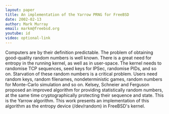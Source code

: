```yaml
---
layout: paper
title: An implementation of the Yarrow PRNG for FreeBSD
date: 2002-02-13
author: Mark Murray
email: markm@freebsd.org
youtube: id
video: optional-link
---
```

Computers are by their definition predictable. The problem of obtaining good-quality random numbers is well known.
There is a great need for entropy in the running kernel, as well as in user-space. The kernel needs to randomise TCP sequences, seed keys for IPSec, randomise PIDs, and so on. Starvation of these random numbers is a critical problem. Users need random keys, random filenames, nondeterministic games, random numbers for Monte-Carlo simulation and so on.
Kelsey, Schneier and Ferguson proposed an improved algorithm for providing statistically random numbers, at the same time cryptographically protecting their sequence and state. This is the Yarrow algorithm.
This work presents an implementation of this algorithm as the entropy device (/dev/random) in FreeBSD's kernel. 
